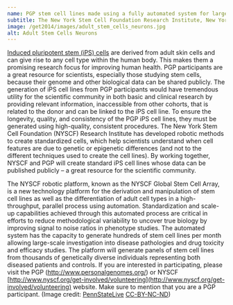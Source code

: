 ```yaml
---
name: PGP stem cell lines made using a fully automated system for large-scale induced pluripotent stem cell production and differentiation
subtitle: The New York Stem Cell Foundation Research Institute, New York, NY 10023
image: /get2014/images/adult_stem_cells_neurons.jpg
alt: Adult Stem Cells Neurons
---
```


[Induced pluripotent stem (iPS) cells](http://en.wikipedia.org/wiki/Induced_pluripotent_stem_cell) are derived from adult skin cells and can give rise to any cell type within the human body. This makes them a promising research focus for improving human health. PGP participants are a great resource for scientists, especially those studying stem cells, because their genome and other biological data can be shared publicly. The generation of iPS cell lines from PGP participants would have tremendous utility for the scientific community in both basic and clinical research by providing relevant information, inaccessible from other cohorts, that is related to the donor and can be linked to the iPS cell line. To ensure the longevity, quality, and consistency of the PGP iPS cell lines, they must be generated using high-quality, consistent procedures. The New York Stem Cell Foundation (NYSCF) Research Institute has developed robotic methods to create standardized cells, which help scientists understand when cell features are due to genetic or epigenetic differences (and not to the different techniques used to create the cell lines). By working together, NYSCF and PGP will create standard iPS cell lines whose data can be published publicly – a great resource for the scientific community.

The NYSCF robotic platform, known as the NYSCF Global Stem Cell Array, is a new technology platform for the derivation and manipulation of stem cell lines as well as the differentiation of adult cell types in a high-throughput, parallel process using automation. Standardization and scale-up capabilities achieved through this automated process are critical in efforts to reduce methodological variability to uncover true biology by improving signal to noise ratios in phenotype studies. The automated system has the capacity to generate hundreds of stem cell lines per month allowing large-scale investigation into disease pathologies and drug toxicity and efficacy studies. The platform will generate panels of stem cell lines from thousands of genetically diverse individuals representing both diseased patients and controls. If you are interested in participating, please visit the PGP (http://www.personalgenomes.org/) or NYSCF [http://www.nyscf.org/get-involved/volunteering](http://www.nyscf.org/get-involved/volunteering) website. Make sure to mention that you are a PGP participant. (Image credit: [PennStateLive](http://www.flickr.com/photos/pennstatelive/8972110324/) [CC-BY-NC-ND](http://creativecommons.org/licenses/by-nc-nd/2.0/))

